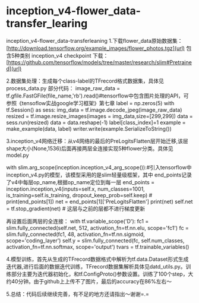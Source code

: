 # inception_v4-flower_data-transfer_learing
inception_v4-flower_data-transferleaning
1.下载flower_data原始数据集：[http://download.tensorflow.org/example_images/flower_photos.tgz](url)
包含5种类别
inception_v4 checkpoint 下载：[https://github.com/tensorflow/models/tree/master/research/slim#Pretrained](url)

2.数据集处理：生成每个class-label的TFrecord格式数据集，具体见process_data.py
部分代码：
image_raw_data = tf.gfile.FastGFile(file_name,'rb').read()#tensorflow中包含图片处理的API，可参照《tensoflow实战google学习框架》第七章
    label = np.zeros(5)
    with tf.Session() as sess:
        img_data = tf.image.decode_jpeg(image_raw_data)
        resized = tf.image.resize_images(images = img_data,size=[299,299])
        data = sess.run(resized)
        data = data.reshape(-1)
        label[class_index]=1
        example = make_example(data, label)
        writer.write(example.SerializeToString())
        
3.inception_v4网络迁移：从v4网络的最后的PreLogitsFlatten层开始迁移,该层shape大小(None,1536)后面再接两层全连接实现5种flower分类。具体见model.py
   
   with slim.arg_scope(inception.inception_v4_arg_scope()):#引入tensorflow中inception_v4.py的模型，该模型采用的是slim轻量级框架，其中           end_points记录了v4中每层op_name,根据op_name定位到每一层
        end_points = inception.inception_v4(inputs=self.x, num_classes=1001, is_training=self.is_training,
                                                dropout_keep_prob=self.keep)
            # print(end_points[1])
        net = end_points[1]['PreLogitsFlatten']
        print(net)
        self.net = tf.stop_gradient(net)  # 这层与之前的层都不进行梯度更新

再设置后面两层的全连接：
   with tf.variable_scope('D'):
            fc1 = slim.fully_connected(self.net, 512, activation_fn=tf.nn.elu,
                                       scope='fc1')
            fc = slim.fully_connected(fc1, 48, activation_fn=tf.nn.sigmoid,
                                      scope='coding_layer')
            self.y = slim.fully_connected(fc, self.num_classes, activation_fn=tf.nn.softmax,
                                     scope='output')
   tvars = tf.trainable_variables()  
   
4.模型训练，首先从生成的TFrecord数据格式中解析为tf.data.Dataset形式生成迭代器,进行后面的数据迭代训练，TFrecord数据集解析具体见datd_utils.py。训练部分主要为迭代器初始化，和tf.ConfigProto()参数设置。训练了100个step，大约40分钟。由于github上上传不了图片，最后的accuracy在86%左右～


5.总结：代码后续继续完善，有不足的地方还请指出～谢谢=.=
